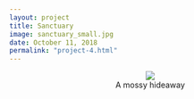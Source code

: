 ```yaml
---
layout: project
title: Sanctuary
image: sanctuary_small.jpg
date: October 11, 2018
permalink: "project-4.html"
---
```

<center><img src="{{ site.baseurl }}/files/pics/{{ page.image }}" style="max-width:70%"></center>
<center>A mossy hideaway</center>

<!-- Intermodal Navigation -->
<br>
<center>
  <table>
    <thead>
      <tr>
        <a href="{{site.baseurl}}/project-3.html"><i class="fas fa-chevron-circle-left fa-3x"></i></a>
        <a href="{{site.baseurl}}/project-5.html"><i class="fas fa-chevron-circle-right fa-3x"></i></a>
      </tr>
    </thead>
  </table>
</center>
